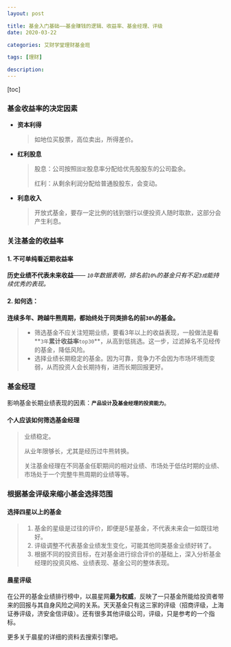 ```yaml
---
layout: post

title: 基金入门基础——基金赚钱的逻辑、收益率、基金经理、评级
date: 2020-03-22

categories: 艾财学堂理财基金班

tags: [理财]

description: 
---
```


[toc]

### 基金收益率的决定因素

- **资本利得**

  > 如地位买股票，高位卖出，所得差价。

- **红利股息**

  > 股息：公司按照`固定`股息率分配给优先股股东的公司盈余。
  >
  > 红利：从剩余利润分配给普通股股东，会变动。

- **利息收入**

  > 开放式基金，要存一定比例的钱到银行以便投资人随时取款，这部分会产生利息。

### 关注基金的收益率

#### 1. 不可单纯看近期收益率

**历史业绩不代表未来收益**—— *`10`年数据表明，排名前`10%`的基金只有不足`3成`能持续优秀的表现。*

####  2. 如何选：

**连续多年、跨越牛熊周期，都始终处于同类排名的前`30%`的基金。**

> - 筛选基金不应关注短期业绩，要看3年以上的收益表现，一般做法是看**`3年`**累计收益率**`top30`**，从高到低挑选。这一步，过滤掉名不见经传的基金，降低风险。
> - 选择业绩长期稳定的基金。因为可靠，竞争力不会因为市场环境而变弱，从而投资人会长期持有，进而长期回报更好。

### 基金经理

影响基金长期业绩表现的因素：**`产品设计`**及**`基金经理的投资能力`**。

#### 个人应该如何筛选基金经理

>业绩稳定。
>
>从业年限够长，尤其是经历过牛熊转换。
>
>关注基金经理在不同基金任职期间的相对业绩、市场处于低估时期的业绩、市场处于一个完整牛熊周期的业绩等等。

### 根据基金评级来缩小基金选择范围 

#### 选择四星以上的基金 

> 1. 基金的星级是过往的评价，即便是5星基金，不代表未来会一如既往地好。
> 2. 评级调整不代表基金业绩发生变化，可能其他同类基金业绩好转了。
> 3. 根据不同的投资目标，在对基金进行综合评价的基础上，深入分析基金经理的投资风格、业绩表现、基金公司的整体表现。

#### 晨星评级

在公开的基金业绩排行榜中，以晨星网**最为权威**，反映了一只基金所能给投资者带来的回报与其自身风险之间的关系。天天基金只有这三家的评级（招商评级，上海证券评级，济安金信评级）。还有很多其他评级公司，评级，只是参考的一个指标。

更多关于晨星的详细的资料去搜索引擎吧。